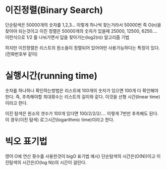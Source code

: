 # 이진정렬(Binary Search)

단순탐색은 50000개의 숫자를 1,2,3... 이렇게 하나씩 찾는거라서 50000번 즉 O(n)을 찾아야 되는것이고
이진 정렬은 50000개의 숫자가 있을때 25000, 12500, 6250.... 이런식으로 1/2 를 나눠가면서 답을 찾아가는(log2(n)) 알고리즘 기법

하지만 이진정렬은 리스트의 원소들이 정렬되어 있어야만 사용가능하다는 특징이 있다.(전화번호부 같이)

# 실행시간(running time)

숫자를 하나하나 확인하는방법은 리스트에 100개의 숫자가 있으면 100개 다 확인해야한다. 즉, 추측해야할 최대횟수는 리스트의 길이와 같다.
이것을 선형 시간(linear time)이라고 한다.

이진 탐색은 원소의 갯수가 100개 있다면 100/2/2/2/.... 이렇게 7번만 추측해도 된다. 이 경우(이진 탐색) 로그시간(logarithmic time)이라고 한다.

# 빅오 표기법

영어 O에 연산 횟수를 사용한것이 bigO 표기법 예시) 단순탐색의 시간은(O(N))이고 이진탐색의 시간은(O(log N))의 시간이 걸린다.
